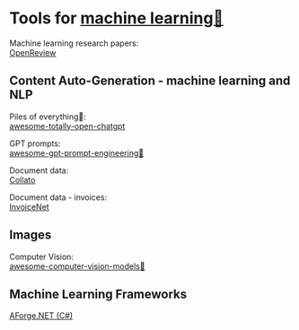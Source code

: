
# Tools for [machine learning🎰](https://trendless.tech/ml/)

Machine learning research papers:  
[OpenReview](https://openreview.net/)

## Content Auto-Generation - machine learning and NLP

Piles of everything💩:  
[awesome-totally-open-chatgpt](https://github.com/nichtdax/awesome-totally-open-chatgpt)

GPT prompts:  
[awesome-gpt-prompt-engineering💩](https://github.com/snwfdhmp/awesome-gpt-prompt-engineering)

Document data:  
[Collato](https://collato.com/)

Document data - invoices:  
[InvoiceNet](https://github.com/naiveHobo/InvoiceNet)

## Images

Computer Vision:  
[awesome-computer-vision-models💩](https://github.com/gmalivenko/awesome-computer-vision-models)

## Machine Learning Frameworks

[AForge.NET (C#)](https://www.aforgenet.com/framework/)
